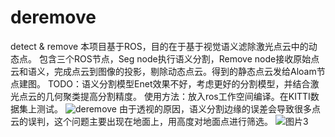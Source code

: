 # deremove
detect & remove
本项目基于ROS，目的在于基于视觉语义滤除激光点云中的动态点。
包含三个ROS节点，Seg node执行语义分割，Remove node接收原始点云和语义，完成点云到图像的投影，剔除动态点云。得到的静态点云发给Aloam节点建图。
TODO：语义分割模型Enet效果不好，考虑更好的分割模型，并结合激光点云的几何聚类提高分割精度。
使用方法：放入ros工作空间编译。在KITTI数据集上测试。
![deremove](https://user-images.githubusercontent.com/42105276/189855013-44142777-d37d-41f8-b9e1-be1d35981d7a.png)
由于透视的原因，语义分割边缘的误差会导致很多点云的误判，这个问题主要出现在地面上，用高度对地面点进行筛选。
![图片3](https://user-images.githubusercontent.com/42105276/189471492-9e1b5675-ea8e-4e4b-9252-b13b59cfb2c2.png)
